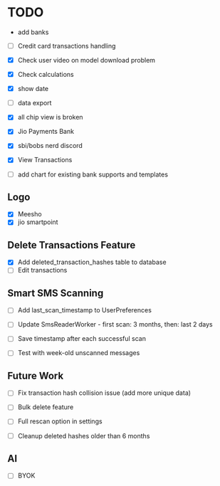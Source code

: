# TODO

- add banks

- [ ] Credit card transactions handling
- [X] Check user video on model download problem
- [X] Check calculations
- [X] show date
- [ ] data export
- [X] all chip view is broken
- [X] Jio Payments Bank
- [X] sbi/bobs nerd discord
- [X] View Transactions

- [ ] add chart for existing bank supports and templates

## Logo
- [X] Meesho
- [X] jio smartpoint

## Delete Transactions Feature
- [X] Add deleted_transaction_hashes table to database
- [ ] Edit transactions

## Smart SMS Scanning
- [ ] Add last_scan_timestamp to UserPreferences
- [ ] Update SmsReaderWorker - first scan: 3 months, then: last 2 days
- [ ] Save timestamp after each successful scan
- [ ] Test with week-old unscanned messages


## Future Work
- [ ] Fix transaction hash collision issue (add more unique data)
- [ ] Bulk delete feature
- [ ] Full rescan option in settings
- [ ] Cleanup deleted hashes older than 6 months


## AI

- [ ] BYOK
